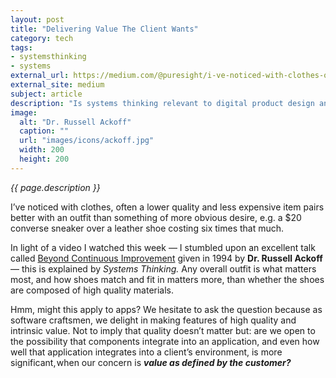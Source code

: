 ```yaml
---
layout: post
title: "Delivering Value The Client Wants"
category: tech
tags:
- systemsthinking
- systems
external_url: https://medium.com/@puresight/i-ve-noticed-with-clothes-often-a-lower-quality-and-less-expensive-item-pairs-better-with-an-ad80c35c7db0
external_site: medium
subject: article
description: "Is systems thinking relevant to digital product design and development?"
image:
  alt: "Dr. Russell Ackoff"
  caption: ""
  url: "images/icons/ackoff.jpg"
  width: 200
  height: 200
---
```


_{{ page.description }}_

I’ve noticed with clothes, often a lower quality and less expensive item pairs better with an outfit than something of more obvious desire, e.g. a $20 converse sneaker over a leather shoe costing six times that much.

In light of a video I watched this week — I stumbled upon an excellent talk called [Beyond Continuous Improvement](https://www.youtube.com/watch?v=OqEeIG8aPPk) given in 1994 by __Dr. Russell Ackoff__ — this is explained by _Systems Thinking._ Any overall outfit is what matters most, and how shoes match and fit in matters more, than whether the shoes are composed of high quality materials.

Hmm, might this apply to apps? We hesitate to ask the question because as software craftsmen, we delight in making features of high quality and intrinsic value. Not to imply that quality doesn’t matter but: are we open to the possibility that components integrate into an application, and even how well that application integrates into a client’s environment, is more significant, when our concern is __*value as defined by the customer?*__
